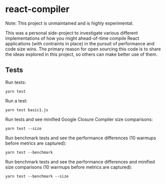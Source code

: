 # react-compiler

Note: This project is unmaintained and is highly experimental.

This was a personal side-project to investigate various different implementations of how you might ahead-of-time compile React applications (with contraints in place) in the pursuit of performance and code size wins. The primary reason for open sourcing this code is to share the ideas explored in this project, so others can make better use of them.

## Tests
Run tests:

`yarn test`

Run a test:

`yarn test basic1.js`

Run tests and see minified Google Closure Compiler size comparisons:

`yarn test --size`

Run benchmark tests and see the performance differences (10 warmups before metrics are captured):

`yarn test --benchmark`

Run benchmark tests and see the performance differences and minified size comparisons (10 warmups before metrics are captured):

`yarn test --benchmark --size`

